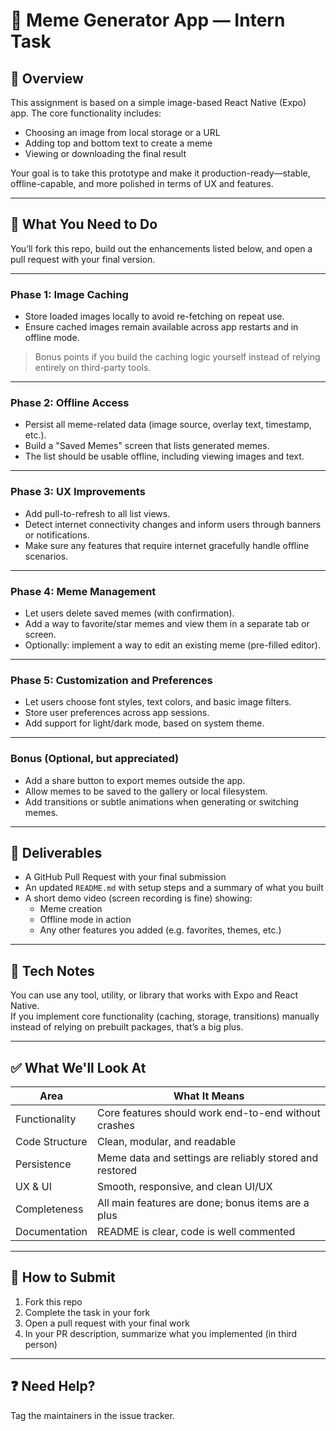 # 📱 Meme Generator App — Intern Task

## 🧩 Overview

This assignment is based on a simple image-based React Native (Expo) app. The core functionality includes:
- Choosing an image from local storage or a URL
- Adding top and bottom text to create a meme
- Viewing or downloading the final result

Your goal is to take this prototype and make it production-ready—stable, offline-capable, and more polished in terms of UX and features.

---

## 🎯 What You Need to Do

You’ll fork this repo, build out the enhancements listed below, and open a pull request with your final version.

---

### Phase 1: Image Caching
- Store loaded images locally to avoid re-fetching on repeat use.
- Ensure cached images remain available across app restarts and in offline mode.

> Bonus points if you build the caching logic yourself instead of relying entirely on third-party tools.

---

### Phase 2: Offline Access
- Persist all meme-related data (image source, overlay text, timestamp, etc.).
- Build a "Saved Memes" screen that lists generated memes.
- The list should be usable offline, including viewing images and text.

---

### Phase 3: UX Improvements
- Add pull-to-refresh to all list views.
- Detect internet connectivity changes and inform users through banners or notifications.
- Make sure any features that require internet gracefully handle offline scenarios.

---

### Phase 4: Meme Management
- Let users delete saved memes (with confirmation).
- Add a way to favorite/star memes and view them in a separate tab or screen.
- Optionally: implement a way to edit an existing meme (pre-filled editor).

---

### Phase 5: Customization and Preferences
- Let users choose font styles, text colors, and basic image filters.
- Store user preferences across app sessions.
- Add support for light/dark mode, based on system theme.

---

### Bonus (Optional, but appreciated)
- Add a share button to export memes outside the app.
- Allow memes to be saved to the gallery or local filesystem.
- Add transitions or subtle animations when generating or switching memes.

---

## 🧪 Deliverables

- A GitHub Pull Request with your final submission
- An updated `README.md` with setup steps and a summary of what you built
- A short demo video (screen recording is fine) showing:
  - Meme creation
  - Offline mode in action
  - Any other features you added (e.g. favorites, themes, etc.)

---

## 🧰 Tech Notes

You can use any tool, utility, or library that works with Expo and React Native.  
If you implement core functionality (caching, storage, transitions) manually instead of relying on prebuilt packages, that’s a big plus.

---

## ✅ What We'll Look At

| Area               | What It Means                                                 |
|--------------------|---------------------------------------------------------------|
| Functionality       | Core features should work end-to-end without crashes         |
| Code Structure      | Clean, modular, and readable                                 |
| Persistence         | Meme data and settings are reliably stored and restored      |
| UX & UI            | Smooth, responsive, and clean UI/UX                          |
| Completeness        | All main features are done; bonus items are a plus           |
| Documentation       | README is clear, code is well commented                      |

---

## 📝 How to Submit

1. Fork this repo  
2. Complete the task in your fork  
3. Open a pull request with your final work  
4. In your PR description, summarize what you implemented (in third person)

---

## ❓ Need Help?

Tag the maintainers in the issue tracker.
